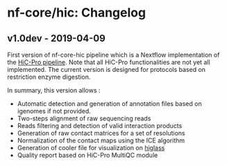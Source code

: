 # nf-core/hic: Changelog

## v1.0dev - 2019-04-09

First version of nf-core-hic pipeline which is a Nextflow implementation of the [HiC-Pro pipeline](https://github.com/nservant/HiC-Pro/).
Note that all HiC-Pro functionalities are not yet all implemented. The current version is designed for protocols based on restriction enzyme digestion.

In summary, this version allows :

* Automatic detection and generation of annotation files based on igenomes if not provided.
* Two-steps alignment of raw sequencing reads
* Reads filtering and detection of valid interaction products
* Generation of raw contact matrices for a set of resolutions
* Normalization of the contact maps using the ICE algorithm
* Generation of cooler file for visualization on [higlass](https://higlass.io/)
* Quality report based on HiC-Pro MultiQC module

